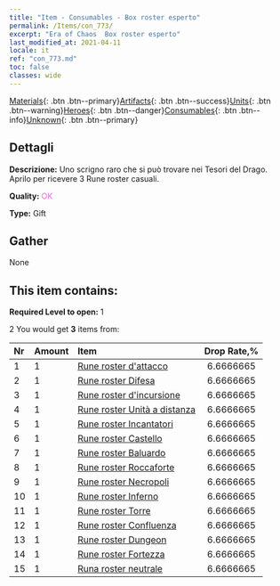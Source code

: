 ```yaml
---
title: "Item - Consumables - Box roster esperto"
permalink: /Items/con_773/
excerpt: "Era of Chaos  Box roster esperto"
last_modified_at: 2021-04-11
locale: it
ref: "con_773.md"
toc: false
classes: wide
---
```

 [Materials](/it/Items/){: .btn .btn--primary}[Artifacts](/it/Items/Artifacts/){: .btn .btn--success}[Units](/it/Items/Units/){: .btn .btn--warning}[Heroes](/it/Items/Heroes/){: .btn .btn--danger}[Consumables](/it/Items/Consumables/){: .btn .btn--info}[Unknown](/it/Items/Unknown/){: .btn .btn--primary}

## Dettagli
 **Descrizione:** Uno scrigno raro che si può trovare nei Tesori del Drago. Aprilo per ricevere 3 Rune roster casuali.

 **Quality:** <span style="color: #DA70D6">OK</span>

 **Type:** Gift

## Gather

  None

## This item contains:

 **Required Level to open:** 1

 2 You would get **3** items  from:

  | Nr | Amount |     Item    | Drop Rate,% |
  |:---|:-------|:------------|:---------:|
  | 1 | 1 | [Rune roster d'attacco](/it/Items/con_734/) | 6.6666665 | 
  | 2 | 1 | [Rune roster Difesa](/it/Items/con_739/) | 6.6666665 | 
  | 3 | 1 | [Rune roster d'incursione](/it/Items/con_741/) | 6.6666665 | 
  | 4 | 1 | [Rune roster Unità a distanza](/it/Items/con_742/) | 6.6666665 | 
  | 5 | 1 | [Rune roster Incantatori](/it/Items/con_746/) | 6.6666665 | 
  | 6 | 1 | [Rune roster Castello](/it/Items/con_752/) | 6.6666665 | 
  | 7 | 1 | [Rune roster Baluardo](/it/Items/con_753/) | 6.6666665 | 
  | 8 | 1 | [Rune roster Roccaforte](/it/Items/con_754/) | 6.6666665 | 
  | 9 | 1 | [Rune roster Necropoli](/it/Items/con_755/) | 6.6666665 | 
  | 10 | 1 | [Rune roster Inferno](/it/Items/con_777/) | 6.6666665 | 
  | 11 | 1 | [Rune roster Torre](/it/Items/con_785/) | 6.6666665 | 
  | 12 | 1 | [Rune roster Confluenza](/it/Items/con_791/) | 6.6666665 | 
  | 13 | 1 | [Rune roster Dungeon](/it/Items/con_792/) | 6.6666665 | 
  | 14 | 1 | [Rune roster Fortezza](/it/Items/con_818/) | 6.6666665 | 
  | 15 | 1 | [Runa roster neutrale](/it/Items/con_869/) | 6.6666665 | 
